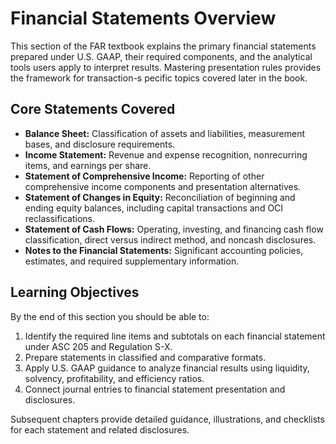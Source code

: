 # Financial Statements Overview

This section of the FAR textbook explains the primary financial statements prepared under U.S. GAAP, their required components,
and the analytical tools users apply to interpret results. Mastering presentation rules provides the framework for transaction-s
pecific topics covered later in the book.

## Core Statements Covered

- **Balance Sheet:** Classification of assets and liabilities, measurement bases, and disclosure requirements.
- **Income Statement:** Revenue and expense recognition, nonrecurring items, and earnings per share.
- **Statement of Comprehensive Income:** Reporting of other comprehensive income components and presentation alternatives.
- **Statement of Changes in Equity:** Reconciliation of beginning and ending equity balances, including capital transactions and
  OCI reclassifications.
- **Statement of Cash Flows:** Operating, investing, and financing cash flow classification, direct versus indirect method, and
  noncash disclosures.
- **Notes to the Financial Statements:** Significant accounting policies, estimates, and required supplementary information.

## Learning Objectives

By the end of this section you should be able to:

1. Identify the required line items and subtotals on each financial statement under ASC 205 and Regulation S-X.
2. Prepare statements in classified and comparative formats.
3. Apply U.S. GAAP guidance to analyze financial results using liquidity, solvency, profitability, and efficiency ratios.
4. Connect journal entries to financial statement presentation and disclosures.

Subsequent chapters provide detailed guidance, illustrations, and checklists for each statement and related disclosures.
